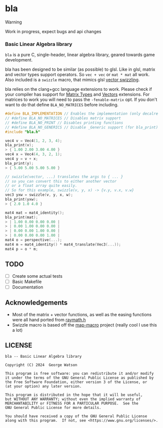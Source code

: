 # bla

> [!WARNING]
> Work in progress, expect bugs and api changes

### Basic Linear Algebra library

`bla` is a pure C, single-header, linear algebra library, geared towards game development.

bla has been designed to be similar (as possible) to glsl. Like in glsl, matrix and vector types support operators. So `vec + vec` or `mat * mat` all work. Also included is a `swizzle` macro, that mimics glsl [vector swizzling](https://en.wikipedia.org/wiki/Swizzling_(computer_graphics)).

bla relies on the clang+gcc language extensions to work. Please check if your compiler has support for [Matrix Types](https://clang.llvm.org/docs/LanguageExtensions.html#matrix-types) and [Vectors](https://clang.llvm.org/docs/LanguageExtensions.html#vectors-and-extended-vectors) extensions. For matrices to work you will need to pass the `-fenable-matrix` opt. If you don't want to do that define `BLA_NO_MATRICES` before including.

```c
#define BLA_IMPLEMENTATION // Enables the implementation (only decalre once)
// #define BLA_NO_MATRICES // Disables matrix support
// #define BLA_NO_PRINT // Disables printing functions
// #define BLA_NO_GENERICS // Disable _Generic support (for bla_print)
#include "bla.h"

vec4 v = Vec4(1, 2, 3, 4);
bla_print(v);
> { 1.00 2.00 3.00 4.00 }
vec4 x = Vec4(4, 3, 2, 1);
vec4 y = v + x;
bla_print(y);
> { 5.00 5.00 5.00 5.00 }

// swizzle(vector, ...) translates the args to { ... }
// so you can convert this to either another vector
// or a float array quite easily.
// So for this example, swizzle(v, y, x) -> {v.y, v.x, v.w}
vec3 yxw = swizzle(v, y, x, w);
bla_print(yxw);
> { 2.0 1.0 4.0 }

mat4 mat = mat4_identity();
bla_print(mat);
> | 1.00 0.00 0.00 0.00 |
> | 0.00 1.00 0.00 0.00 |
> | 0.00 0.00 1.00 0.00 |
> | 0.00 0.00 0.00 1.00 |
mat4 o = perspective(...);
mat4 m = mat4_identity() * mat4_translate(Vec3(...));
mat4 p = o * m;
```

## TODO

- [ ] Create some actual tests
- [ ] Basic Makefile
- [ ] Documentation

## Acknowledgements

- Most of the matrix + vector functions, as well as the easing functions were all hand ported from [raymath.h](https://github.com/raysan5/raylib/blob/master/src/raymath.h)
- Swizzle macro is based off the [map-macro](https://github.com/swansontec/map-macro) project (really cool I use this a lot)

## LICENSE
```
bla -- Basic Linear Algebra library

Copyright (C) 2024  George Watson

This program is free software: you can redistribute it and/or modify
it under the terms of the GNU General Public License as published by
the Free Software Foundation, either version 3 of the License, or
(at your option) any later version.

This program is distributed in the hope that it will be useful,
but WITHOUT ANY WARRANTY; without even the implied warranty of
MERCHANTABILITY or FITNESS FOR A PARTICULAR PURPOSE.  See the
GNU General Public License for more details.

You should have received a copy of the GNU General Public License
along with this program.  If not, see <https://www.gnu.org/licenses/>.
```
